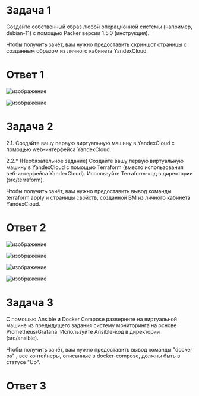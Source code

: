 # Задача 1

Создайте собственный образ любой операционной системы (например, debian-11) с помощью Packer версии 1.5.0 (инструкция).

Чтобы получить зачёт, вам нужно предоставить скриншот страницы с созданным образом из личного кабинета YandexCloud.

# Ответ 1

![изображение](https://github.com/Vadim-Nazarov/netologi/assets/107613708/cbf00db6-3218-4ad2-81e6-2f2998e720af)

![изображение](https://github.com/Vadim-Nazarov/netologi/assets/107613708/64df3f5e-522e-4b32-bbec-d3d3ad5528d9)


# Задача 2

2.1. Создайте вашу первую виртуальную машину в YandexCloud с помощью web-интерфейса YandexCloud.

2.2.* (Необязательное задание)
Создайте вашу первую виртуальную машину в YandexCloud с помощью Terraform (вместо использования веб-интерфейса YandexCloud). Используйте Terraform-код в директории (src/terraform).

Чтобы получить зачёт, вам нужно предоставить вывод команды terraform apply и страницы свойств, созданной ВМ из личного кабинета YandexCloud.

# Ответ 2

![изображение](https://github.com/Vadim-Nazarov/netologi/assets/107613708/de863de3-7ede-4c72-8a1d-13b7a69c5bbb)

![изображение](https://github.com/Vadim-Nazarov/netologi/assets/107613708/ec274321-755a-48ca-9818-f88d2de75720)

![изображение](https://github.com/Vadim-Nazarov/netologi/assets/107613708/9542aeb1-b15d-4a43-83f2-839413c754d3)

![изображение](https://github.com/Vadim-Nazarov/netologi/assets/107613708/5f7e3de2-890e-4eb9-a52a-738821b3a7ef)

# Задача 3

С помощью Ansible и Docker Compose разверните на виртуальной машине из предыдущего задания систему мониторинга на основе Prometheus/Grafana. Используйте Ansible-код в директории (src/ansible).

Чтобы получить зачёт, вам нужно предоставить вывод команды "docker ps" , все контейнеры, описанные в docker-compose, должны быть в статусе "Up".

# Ответ 3



